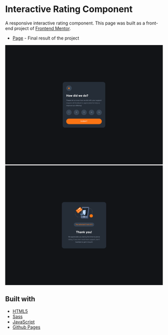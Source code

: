# Interactive Rating Component

A responsive interactive rating component. This page was built as a front-end project of [Frontend Mentor](https://www.frontendmentor.io/challenges/interactive-rating-component-koxpeBUmI).

- [Page](https://norwyx.github.io/interactive-rating-component/) - Final result of the project

![Interactive Rating Component](./images/final-results-default.png)
![Interactive Rating Component](./images/final-results-success.png)



## Built with
- [HTML5](https://developer.mozilla.org/es/docs/Web/HTML)
- [Sass](https://sass-lang.com/documentation/)
- [JavaScript](https://developer.mozilla.org/es/docs/Web/JavaScript)
- [Github Pages](https://pages.github.com/)